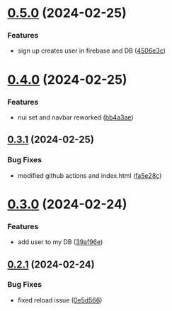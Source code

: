 # [0.5.0](https://github.com/PMFrancisco/QuestWeaver-front/compare/v0.4.0...v0.5.0) (2024-02-25)


### Features

* sign up creates user in firebase and DB ([4506e3c](https://github.com/PMFrancisco/QuestWeaver-front/commit/4506e3c51a81479623433db8ca6fe64bc9b3e78f))



# [0.4.0](https://github.com/PMFrancisco/QuestWeaver-front/compare/v0.3.1...v0.4.0) (2024-02-25)


### Features

* nui set and navbar reworked ([bb4a3ae](https://github.com/PMFrancisco/QuestWeaver-front/commit/bb4a3ae290760bc8766402858485d8407e303935))



## [0.3.1](https://github.com/PMFrancisco/QuestWeaver-front/compare/v0.3.0...v0.3.1) (2024-02-25)


### Bug Fixes

* modified github actions and index.html ([fa5e28c](https://github.com/PMFrancisco/QuestWeaver-front/commit/fa5e28cdba14e5b88c82066c9333112f20b93cd2))



# [0.3.0](https://github.com/PMFrancisco/QuestWeaver-front/compare/v0.2.1...v0.3.0) (2024-02-24)


### Features

* add user to my DB ([39af96e](https://github.com/PMFrancisco/QuestWeaver-front/commit/39af96e6251b8dfb580907bd9cd25ed626bc8560))



## [0.2.1](https://github.com/PMFrancisco/QuestWeaver-front/compare/v0.2.0...v0.2.1) (2024-02-24)


### Bug Fixes

* fixed reload issue ([0e5d566](https://github.com/PMFrancisco/QuestWeaver-front/commit/0e5d56671d8d22392f714c18c0118f0ad3ec4c11))



